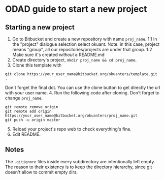 # ODAD guide to start a new project

## Starting a new project

1. Go to Bitbucket and create a new repository with name `proj_name`.
1.1 In the "project" dialogue selection select okuant.
Note: in this case, project means "group", all our repositories/projects are under that group.
1.2 Make sure it's created *without* a README.md
2. Create directory's project,  `mkdir proj_name && cd proj_name`.
3. Clone this template with
```
git clone https://your_user_name@bitbucket.org/okuanters/template.git .
```
Don't forget the final dot. You can use the clone button to get directly the url with your user name.
4. Run the following code after cloning. Don't forget to change `proj_name`.
```
git remote remove origin
git remote add origin https://your_user_name@bitbucket.org/okuanters/proj_name.git
git push -u origin master
```
5. Reload your project's repo web to check everything's fine.
6. Edit README.

## Notes
The `.gitignore` files inside every subdirectory are intentionally left empty.
The reason to their existency is to keep the directory hierarchy, since git doesn't allow to commit empty dirs.